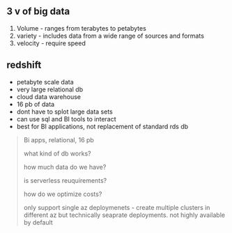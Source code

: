 ## 3 v of big data

1. Volume - ranges from terabytes to petabytes
2. variety - includes data from a wide range of sources and formats
3. velocity - require speed

## redshift

- petabyte scale data
- very large relational db
- cloud data warehouse
- 16 pb of data
- dont have to splot large data sets
- can use sql and BI tools to interact
- best for BI applications, not replacement of standard rds db

> Bi apps, relational, 16 pb
>
> what kind of db works?
>
> how much data do we have?
>
> is serverless  reuquirements?
>
> how do we optimize costs?
>
> only support single az deploymenets - create multiple clusters in different az but technically seaprate deployments. not highly available by default
>
> 